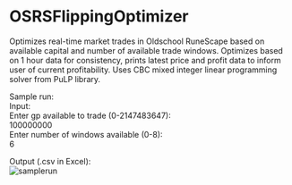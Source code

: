 # OSRSFlippingOptimizer
Optimizes real-time market trades in Oldschool RuneScape based on available capital and number of available trade windows. Optimizes based on 1 hour data for consistency, prints latest price and profit data to inform user of current profitability. 
Uses CBC mixed integer linear programming solver from PuLP library.  
  
Sample run:  
Input:  
Enter gp available to trade (0-2147483647):  
100000000  
Enter number of windows available (0-8):  
6  
  
Output (.csv in Excel):  
![samplerun](https://user-images.githubusercontent.com/47644777/184548756-a98d3da5-becf-46f6-a4b3-e7bee059ec08.PNG)
